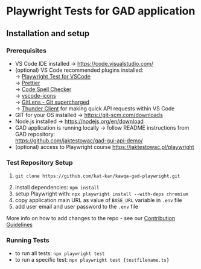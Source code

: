 # Playwright Tests for GAD application

## Installation and setup

### Prerequisites

- VS Code IDE installed → https://code.visualstudio.com/
- (optional) VS Code recommended plugins installed:
  </br>→ [Playwright Test for VSCode](https://marketplace.visualstudio.com/items?itemName=ms-playwright.playwright)
  </br>→ [Prettier](https://marketplace.visualstudio.com/items?itemName=esbenp.prettier-vscode)
  </br>→ [Code Spell Checker](https://marketplace.visualstudio.com/items?itemName=streetsidesoftware.code-spell-checker)
  </br>→ [vscode-icons](https://marketplace.visualstudio.com/items?itemName=vscode-icons-team.vscode-icons)
  </br>→ [GitLens - Git supercharged](https://marketplace.visualstudio.com/items?itemName=eamodio.gitlens)
  </br>→ [Thunder Client](https://marketplace.visualstudio.com/items?itemName=rangav.vscode-thunder-client) for making quick API requests within VS Code
- GIT for your OS installed → https://git-scm.com/downloads
- Node.js installed → https://nodejs.org/en/download
- GAD application is running locally → follow README instructions
  from GAD repository: </br> https://github.com/jaktestowac/gad-gui-api-demo/
- (optional) access to Playwright course https://jaktestowac.pl/playwright

### Test Repository Setup

1. ```
   git clone https://github.com/kat-kan/kawqa-gad-playwright.git
   ```
2. install dependencies:
   `npm install`
3. setup Playwright with:
   `npx playwright install --with-deps chromium`
4. copy application main URL as value of `BASE_URL` variable in `.env` file
5. add user email and user password to the `.env` file

More info on how to add changes to the repo - see our [Contribution Guidelines](https://github.com/kat-kan/kawqa-gad-playwright/blob/CONTRIBUTION.md/)

### Running Tests

- to run all tests: `npx playwright test`
- to run a specific test: `npx playwright test {testfilename.ts}`
